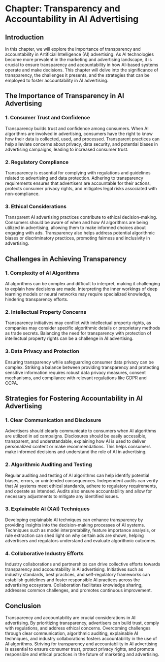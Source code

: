 Chapter: Transparency and Accountability in AI Advertising
==========================================================

Introduction
------------

In this chapter, we will explore the importance of transparency and accountability in Artificial Intelligence (AI) advertising. As AI technologies become more prevalent in the marketing and advertising landscape, it is crucial to ensure transparency and accountability in how AI-based systems operate and make decisions. This chapter will delve into the significance of transparency, the challenges it presents, and the strategies that can be employed to foster accountability in AI advertising.

The Importance of Transparency in AI Advertising
------------------------------------------------

### 1. Consumer Trust and Confidence

Transparency builds trust and confidence among consumers. When AI algorithms are involved in advertising, consumers have the right to know how their data is collected, used, and processed. Transparent practices can help alleviate concerns about privacy, data security, and potential biases in advertising campaigns, leading to increased consumer trust.

### 2. Regulatory Compliance

Transparency is essential for complying with regulations and guidelines related to advertising and data protection. Adhering to transparency requirements ensures that advertisers are accountable for their actions, protects consumer privacy rights, and mitigates legal risks associated with non-compliance.

### 3. Ethical Considerations

Transparent AI advertising practices contribute to ethical decision-making. Consumers should be aware of when and how AI algorithms are being utilized in advertising, allowing them to make informed choices about engaging with ads. Transparency also helps address potential algorithmic biases or discriminatory practices, promoting fairness and inclusivity in advertising.

Challenges in Achieving Transparency
------------------------------------

### 1. Complexity of AI Algorithms

AI algorithms can be complex and difficult to interpret, making it challenging to explain how decisions are made. Interpreting the inner workings of deep learning models or neural networks may require specialized knowledge, hindering transparency efforts.

### 2. Intellectual Property Concerns

Transparency initiatives may conflict with intellectual property rights, as companies may consider specific algorithmic details or proprietary methods as trade secrets. Balancing the need for transparency with protection of intellectual property rights can be a challenge in AI advertising.

### 3. Data Privacy and Protection

Ensuring transparency while safeguarding consumer data privacy can be complex. Striking a balance between providing transparency and protecting sensitive information requires robust data privacy measures, consent mechanisms, and compliance with relevant regulations like GDPR and CCPA.

Strategies for Fostering Accountability in AI Advertising
---------------------------------------------------------

### 1. Clear Communication and Disclosure

Advertisers should clearly communicate to consumers when AI algorithms are utilized in ad campaigns. Disclosures should be easily accessible, transparent, and understandable, explaining how AI is used to deliver personalized content or make recommendations. This helps consumers make informed decisions and understand the role of AI in advertising.

### 2. Algorithmic Auditing and Testing

Regular auditing and testing of AI algorithms can help identify potential biases, errors, or unintended consequences. Independent audits can verify that AI systems meet ethical standards, adhere to regulatory requirements, and operate as intended. Audits also ensure accountability and allow for necessary adjustments to mitigate any identified issues.

### 3. Explainable AI (XAI) Techniques

Developing explainable AI techniques can enhance transparency by providing insights into the decision-making processes of AI systems. Techniques such as model interpretability, feature importance analysis, or rule extraction can shed light on why certain ads are shown, helping advertisers and regulators understand and evaluate algorithmic outcomes.

### 4. Collaborative Industry Efforts

Industry collaborations and partnerships can drive collective efforts towards transparency and accountability in AI advertising. Initiatives such as industry standards, best practices, and self-regulatory frameworks can establish guidelines and foster responsible AI practices across the advertising ecosystem. Collaboration facilitates knowledge sharing, addresses common challenges, and promotes continuous improvement.

Conclusion
----------

Transparency and accountability are crucial considerations in AI advertising. By prioritizing transparency, advertisers can build trust, comply with regulations, and address ethical concerns. Overcoming challenges through clear communication, algorithmic auditing, explainable AI techniques, and industry collaborations fosters accountability in the use of AI algorithms. Striving for transparency and accountability in AI advertising is essential to ensure consumer trust, protect privacy rights, and promote responsible and ethical practices in the future of marketing and advertising.
